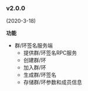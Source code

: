 ### v2.0.0

(2020-3-18)

**功能**

* 群/环签名服务端
  * 提供群/环签名RPC服务
  * 创建群/环
  * 加入群/环
  * 生成群/环签名
  * 存储群/环参数和成员信息
